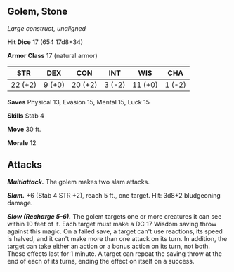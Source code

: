 ## Golem, Stone

*Large construct, unaligned*

**Hit Dice** 17 (654 17d8+34)

**Armor Class** 17 (natural armor)

| STR     | DEX     | CON     | INT     | WIS     | CHA     |
|---------|---------|---------|---------|---------|---------|
| 22 (+2) |  9 (+0) | 20 (+2) |  3 (-2) | 11 (+0) |  1 (-2) |

**Saves** Physical 13, Evasion 15, Mental 15, Luck 15

**Skills** Stab 4

**Move** 30 ft.

**Morale** 12

## Attacks

***Multiattack.*** The golem makes two slam attacks.

***Slam.*** +6 (Stab 4 STR +2), reach 5 ft., one target. Hit: 3d8+2 bludgeoning damage.

***Slow (Recharge 5-6).*** The golem targets one or more creatures it can see within 10 feet of it. Each target must make a DC 17 Wisdom saving throw against this magic. On a failed save, a target can't use reactions, its speed is halved, and it can't make more than one attack on its turn. In addition, the target can take either an action or a bonus action on its turn, not both. These effects last for 1 minute. A target can repeat the saving throw at the end of each of its turns, ending the effect on itself on a success.

